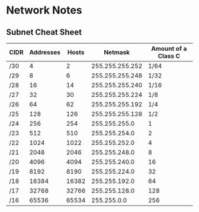 # Network Notes

## Subnet Cheat Sheet

|CIDR|Addresses|Hosts|Netmask|Amount of a Class C|
|---|---|---|---|---|
|/30|4|2|255.255.255.252|1/64|
|/29|8|6|255.255.255.248|1/32|
|/28|16|14|255.255.255.240|1/16|
|/27|32|30|255.255.255.224|1/8|
|/26|64|62|255.255.255.192|1/4|
|/25|128|126|255.255.255.128|1/2|
|/24|256|254|255.255.255.0|1|
|/23|512|510|255.255.254.0|2|
|/22|1024|1022|255.255.252.0|4|
|/21|2048|2046|255.255.248.0|8|
|/20|4096|4094|255.255.240.0|16|
|/19|8192|8190|255.255.224.0|32|
|/18|16384|16382|255.255.192.0|64|
|/17|32768|32766|255.255.128.0|128|
|/16|65536|65534|255.255.0.0|256|